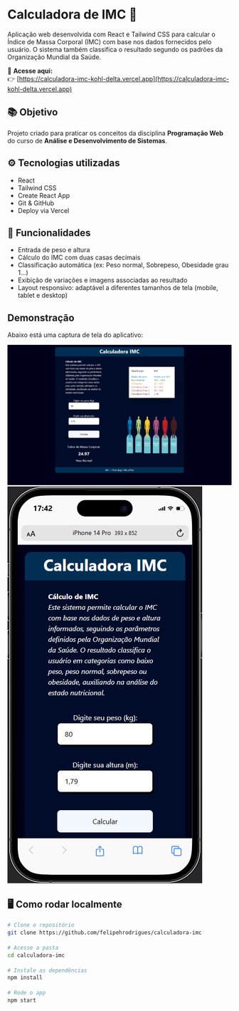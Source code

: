 # Calculadora de IMC 🧮

Aplicação web desenvolvida com React e Tailwind CSS para calcular o Índice de Massa Corporal (IMC) com base nos dados fornecidos pelo usuário. O sistema também classifica o resultado segundo os padrões da Organização Mundial da Saúde.

🔗 **Acesse aqui:**  
👉 [https://calculadora-imc-kohl-delta.vercel.app](https://calculadora-imc-kohl-delta.vercel.app)

## 📚 Objetivo

Projeto criado para praticar os conceitos da disciplina **Programação Web** do curso de **Análise e Desenvolvimento de Sistemas**.

## ⚙️ Tecnologias utilizadas

- React
- Tailwind CSS
- Create React App
- Git & GitHub
- Deploy via Vercel

## 🚀 Funcionalidades

- Entrada de peso e altura
- Cálculo do IMC com duas casas decimais
- Classificação automática (ex: Peso normal, Sobrepeso, Obesidade grau 1...)
- Exibição de variações e imagens associadas ao resultado
- Layout responsivo: adaptável a diferentes tamanhos de tela (mobile, tablet e desktop)

## Demonstração

Abaixo está uma captura de tela do aplicativo:

![Tela inicial da Calculadora de IMC](./src/images/sc-pc.png)
![Tela inicial da Calculadora de IMC - MOBILE](./src/images/sc-mobile.png)


## 🖥️ Como rodar localmente

```bash
# Clone o repositório
git clone https://github.com/felipehrodrigues/calculadora-imc

# Acesse a pasta
cd calculadora-imc

# Instale as dependências
npm install

# Rode o app
npm start
